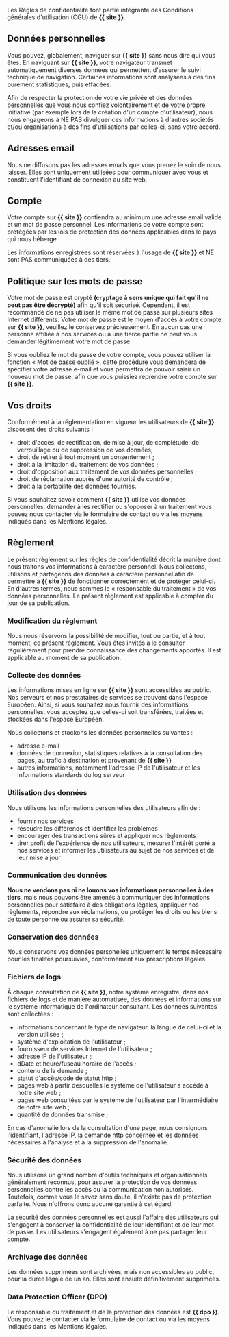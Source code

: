 

Les Règles de confidentialité font partie intégrante des Conditions générales d'utilisation (CGU) de **{{ site }}**.

## Données personnelles

Vous pouvez, globalement, naviguer sur **{{ site }}** sans nous dire qui vous êtes. En naviguant sur **{{ site }}**, votre navigateur transmet automatiquement diverses données qui permettent d'assurer le suivi technique de navigation. Certaines informations sont analysées à des fins purement statistiques, puis effacées.

Afin de respecter la protection de votre vie privée et des données personnelles que vous nous confiez volontairement et de votre propre initiative (par exemple lors de la création d'un compte d'utilisateur), nous nous engageons à NE PAS divulguer ces informations à d'autres sociétés et/ou organisations à des fins d'utilisations par celles-ci, sans votre accord.

## Adresses email

Nous ne diffusons pas les adresses emails que vous prenez le soin de nous laisser. Elles sont uniquement utilisées pour communiquer avec vous et constituent l'identifiant de connexion au site web.

## Compte

Votre compte sur **{{ site }}** contiendra au minimum une adresse email valide et un mot de passe personnel. Les informations de votre compte sont protégées par les lois de protection des données applicables dans le pays qui nous héberge.

Les informations enregistrées sont réservées à l'usage de **{{ site }}** et NE sont PAS communiquées à des tiers.

## Politique sur les mots de passe

Votre mot de passe est crypté **(cryptage à sens unique qui fait qu'il ne peut pas être décrypté)** afin qu'il soit sécurisé. Cependant, il est recommandé de ne pas utiliser le même mot de passe sur plusieurs sites Internet différents. Votre mot de passe est le moyen d'accès à votre compte sur **{{ site }}**, veuillez le conservez précieusement. En aucun cas une personne affiliée à nos services ou à une tierce partie ne peut vous demander légitimement votre mot de passe.

Si vous oubliez le mot de passe de votre compte, vous pouvez utiliser la fonction « Mot de passe oublié », cette procédure vous demandera de spécifier votre adresse e-mail et vous permettra de pouvoir saisir un nouveau mot de passe, afin que vous puissiez reprendre votre compte sur **{{ site }}**.

## Vos droits

Conformément à la réglementation en vigueur les utilisateurs de **{{ site }}** disposent des droits suivants :

- droit d'accès, de rectification, de mise à jour, de complétude, de verrouillage ou de suppression de vos données;
- droit de retirer à tout moment un consentement ;
- droit à la limitation du traitement de vos données ;
- droit d'opposition aux traitement de vos données personnelles ;
- droit de réclamation auprès d'une autorité de contrôle ;
- droit à la portabilité des données fournies.

Si vous souhaitez savoir comment **{{ site }}** utilise vos données personnelles, demander à les rectifier ou s'opposer à un traitement vous pouvez nous contacter via le formulaire de contact ou via les moyens indiqués dans les Mentions légales.

## Règlement

Le présent règlement sur les règles de confidentialité décrit la manière dont nous traitons vos informations à caractère personnel. Nous collectons, utilisons et partageons des données à caractère personnel afin de permettre à **{{ site }}** de fonctionner correctement et de protéger celui-ci. En d'autres termes, nous sommes le « responsable du traitement » de vos données personnelles. Le présent règlement est applicable à compter du jour de sa publication.

### Modification du réglement

Nous nous réservons la possibilité de modifier, tout ou partie, et à tout moment, ce présent réglement. Vous êtes invités à le consulter régulièrement pour prendre connaissance des changements apportés. Il est applicable au moment de sa publication.

### Collecte des données

Les informations mises en ligne sur **{{ site }}** sont accessibles au public. Nos serveurs et nos prestataires de services se trouvent dans l'espace Européen. Ainsi, si vous souhaitez nous fournir des informations personnelles, vous acceptez que celles-ci soit transférées, traitées et stockées dans l'espace Européen.

Nous collectons et stockons les données personnelles suivantes :

- adresse e-mail
- données de connexion, statistiques relatives à la consultation des pages, au trafic à destination et provenant de **{{ site }}**
- autres informations, notamment l'adresse IP de l'utilisateur et les informations standards du log serveur

### Utilisation des données

Nous utilisons les informations personnelles des utilisateurs afin de :

- fournir nos services
- résoudre les différends et identifier les problèmes
- encourager des transactions sûres et appliquer nos règlements
- tirer profit de l'expérience de nos utilisateurs, mesurer l'intérêt porté à nos services et informer les utilisateurs au sujet de nos services et de leur mise à jour

### Communication des données

**Nous ne vendons pas ni ne louons vos informations personnelles à des tiers**, mais nous pouvons être amenés à communiquer des informations personnelles pour satisfaire à des obligations légales, appliquer nos règlements, répondre aux réclamations, ou protéger les droits ou les biens de toute personne ou assurer sa sécurité.

### Conservation des données

Nous conservons vos données personelles uniquement le temps nécessaire pour les finalités poursuivies, conformément aux prescriptions légales.

### Fichiers de logs

À chaque consultation de **{{ site }}**, notre système enregistre, dans nos fichiers de logs et de manière automatisée, des données et informations sur le système informatique de l'ordinateur consultant. Les données suivantes sont collectées :

- informations concernant le type de navigateur, la langue de celui-ci et la version utilisée ;
- système d'exploitation de l'utilisateur ;
- fournisseur de services Internet de l'utilisateur ;
- adresse IP de l'utilisateur ;
- dDate et heure/fuseau horaire de l'accès ;
- contenu de la demande ;
- statut d'accès/code de statut http ;
- pages web à partir desquelles le système de l'utilisateur a accédé à notre site web ;
- pages web consultées par le système de l'utilisateur par l'intermédiaire de notre site web ;
- quantité de données transmise ;

En cas d'anomalie lors de la consultation d'une page, nous consignons l'identifiant, l'adresse IP, la demande http concernée et les données nécessaires à l'analyse et à la suppression de l'anomalie.

### Sécurité des données

Nous utilisons un grand nombre d'outils techniques et organisationnels généralement reconnus, pour assurer la protection de vos données personnelles contre les accès ou la communication non autorisés. Toutefois, comme vous le savez sans doute, il n'existe pas de protection parfaite. Nous n'offrons donc aucune garantie à cet égard.

La sécurité des données personnelles est aussi l'affaire des utilisateurs qui s'engagent à conserver la confidentialité de leur identifiant et de leur mot de passe. Les utilisateurs s'engagent également à ne pas partager leur compte.

### Archivage des données

Les données supprimées sont archivées, mais non accessibles au public, pour la durée légale de un an. Elles sont ensuite définitivement supprimées.

### Data Protection Officer (DPO)

Le responsable du traitement et de la protection des données est **{{ dpo }}**. Vous pouvez le contacter via le formulaire de contact ou via les moyens indiqués dans les Mentions légales.


